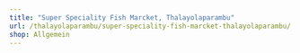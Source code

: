 ```yaml
---
title: "Super Speciality Fish Marcket, Thalayolaparambu"
url: /thalayolaparambu/super-speciality-fish-marcket-thalayolaparambu/
shop: Allgemein
---
```


